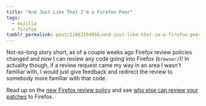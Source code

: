 ```yaml
---
title: "And Just Like That I'm a Firefox Peer"
tags:
  - mozilla
  - firefox
tumblr_permalink: post/11963194856/and-just-like-that-im-a-firefox-peer
---
```


Not-so-long story short, as of a couple weeks ago Firefox review policies changed and now I can review any code going into Firefox (`browser/`)! In actuality though, if a review request came my way in an area I wasn't familiar with, I would just give feedback and redirect the review to somebody more familiar with that code.

Read up on the [new Firefox review policy](https://wiki.mozilla.org/Firefox/Code_Review) and see [who else can review your patches](https://wiki.mozilla.org/Modules/Firefox) to Firefox.
